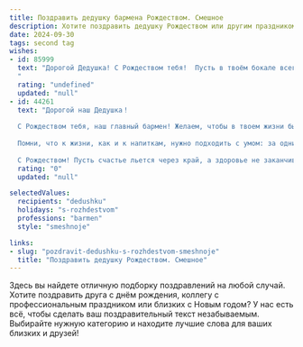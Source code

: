```yaml
---
title: Поздравить дедушку бармена Рождеством. Смешное
description: Хотите поздравить дедушку Рождеством или другим праздником? Наш ИИ создаст незабываемое поздравление, а вы обязательно выделитесь среди других.  
date: 2024-09-30
tags: second tag
wishes:
- id: 85999
  text: "Дорогой Дедушка! С Рождеством тебя!  Пусть в твоём бокале всегда будет полный стакан радости, а твой коктейль из жизни будет невероятно крепким и  вкусным, без всяких там \"горьких\" неожиданностей!  Желаю тебе в Новом году не пролить ни капли  хорошего настроения и  найти  себе помощника, который будет  вдумчиво мыть бокалы –  а ты  только  шей  шедевры!  С праздником!
  "
  rating: "undefined"
  updated: "null"
- id: 44261
  text: "Дорогой наш Дедушка！
  
  С Рождеством тебя, наш главный бармен! Желаем, чтобы в твоем жизни было как можно меньше \"залповых\" моментов и как можно больше \"игристых\" воспоминаний! Пусть каждый день будет как коктейль – ярким, насыщенным и с хорошим настроением!
  
  Помни, что к жизни, как и к напиткам, нужно подходить с умом: за одним удачным шотом может последовать веселая танцевальная пауза! Желаем, чтобы твоя шейкеры были всегда полны, а заказчиков радовали лишь лёгкие и веселые напитки.
  
  С Рождеством! Пусть счастье льется через край, а здоровье не заканчивается, как хороший коктейль в рюмке! 🍹🎄"
  rating: "0"
  updated: "null"

selectedValues:
  recipients: "dedushku"
  holidays: "s-rozhdestvom"
  professions: "barmen"
  style: "smeshnoje"

links:
- slug: "pozdravit-dedushku-s-rozhdestvom-smeshnoje"
  title: "Поздравить дедушку Рождеством. Смешное"
---
```


Здесь вы найдете отличную подборку поздравлений на любой случай. 
Хотите поздравить друга с днём рождения, коллегу с профессиональным праздником или близких с Новым годом? У нас есть всё, чтобы сделать ваш поздравительный текст незабываемым. Выбирайте нужную категорию и находите лучшие слова для ваших близких и друзей!
